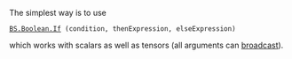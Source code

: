 The simplest way is to use 

[`BS.Boolean.If`](./If-Operation)` (condition, thenExpression, elseExpression)`

which works with scalars as well as tensors (all arguments can [broadcast](./Binary-Operations#broadcasting-semantics)).